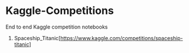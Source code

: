 # Kaggle-Competitions
End to end Kaggle competition notebooks
1) Spaceship_Titanic[https://www.kaggle.com/competitions/spaceship-titanic]
